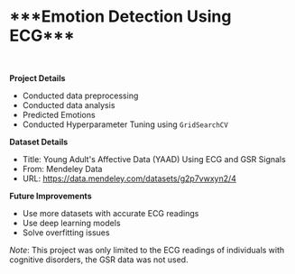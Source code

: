 <h1>***Emotion Detection Using ECG***</h1> <br>

__Project Details__
- Conducted data preprocessing
- Conducted data analysis
- Predicted Emotions
- Conducted Hyperparameter Tuning using ```GridSearchCV```

__Dataset Details__
- Title: Young Adult's Affective Data (YAAD) Using ECG and GSR Signals
- From: Mendeley Data
- URL: https://data.mendeley.com/datasets/g2p7vwxyn2/4

**Future Improvements**
- Use more datasets with accurate ECG readings
- Use deep learning models
- Solve overfitting issues

*Note*: This project was only limited to the ECG readings of individuals with cognitive disorders, the GSR data was not used.
